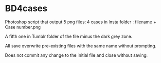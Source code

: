# BD4cases

Photoshop script that output 5 png files:
4 cases in Insta folder : filename + Case number.png

A fifth one in Tumblr folder of the file minus the dark grey zone.

All save overwrite pre-existing files with the same name without prompting.

Does not commit any change to the initial file and close without saving.
